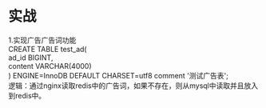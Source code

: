 # 实战 <br/>
1.实现广告广告词功能<br/>
CREATE TABLE test_ad(<br/>
    ad_id BIGINT,<br/>
    content VARCHAR(4000)<br/>
) ENGINE=InnoDB DEFAULT CHARSET=utf8 comment '测试广告表';<br/>
逻辑：通过nginx读取redis中的广告词，如果不存在，则从mysql中读取并且放入到redis中。<br/>
